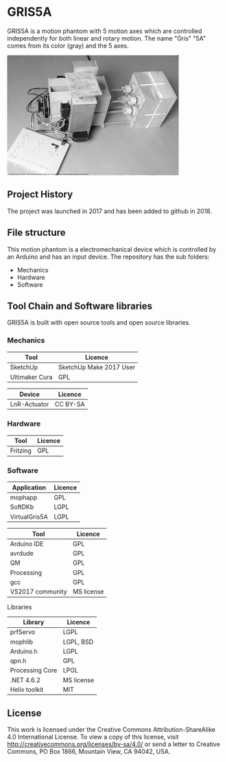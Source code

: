 # GRIS5A
GRIS5A is a motion phantom with 5 motion axes which are controlled independently for both linear and rotary motion.
The name "Gris" "5A" comes from its color (gray) and the 5 axes. 

![No2 Motion Phantom](GRIS5A-Photo-Small-BW.png "")

## Project History
The project was launched in 2017 and has been added to github in 2018.

## File structure
This motion phantom is a electromechanical device which is controlled by an Arduino and has an input device.
The repository has the sub folders:

- Mechanics
- Hardware
- Software

## Tool Chain and Software libraries

GRIS5A is built with open source tools and open source libraries.

### Mechanics

Tool | Licence
---- | -------
SketchUp | SketchUp Make 2017 User
Ultimaker Cura | GPL

Device | Licence
---- | -------
LnR-Actuator | CC BY-SA

### Hardware

Tool | Licence
---- | -------
Fritzing | GPL

### Software

Application | Licence
----------- | -------
mophapp | GPL
SoftDKb | LGPL
VirtualGris5A  | LGPL

Tool | Licence
---- | -------
Arduino IDE | GPL
avrdude | GPL
QM | GPL
Processing | GPL
gcc | GPL
VS2017 community | MS license

Libraries

Library | Licence
------- | -------
prfServo | LGPL
mophlib | LGPL, BSD
Arduino.h | LGPL
qpn.h | GPL
Processing Core | LPGL
.NET 4.6.2 | MS license
Helix toolkit | MIT

## License
This work is licensed under the Creative Commons Attribution-ShareAlike 4.0 International License. To view a copy of this license, visit http://creativecommons.org/licenses/by-sa/4.0/ or send a letter to Creative Commons, PO Box 1866, Mountain View, CA 94042, USA.
